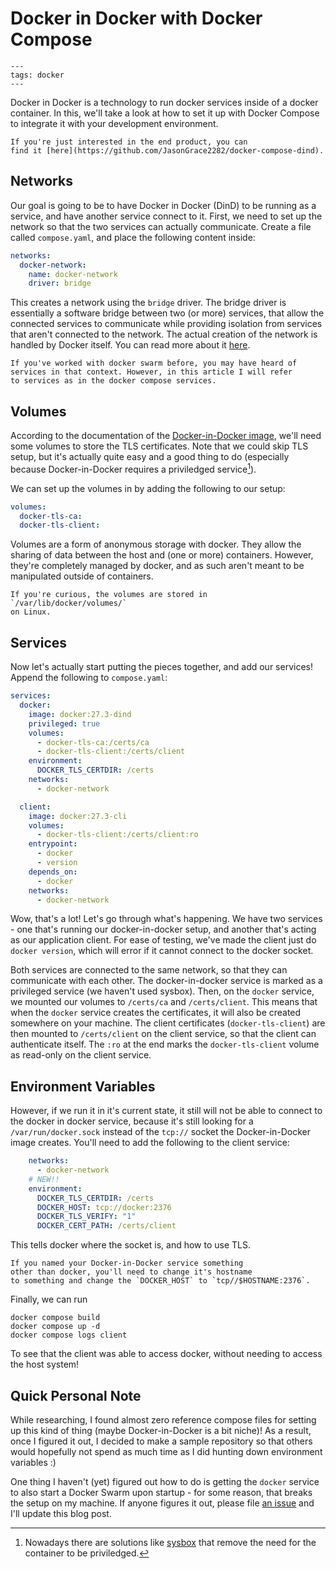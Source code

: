# Docker in Docker with Docker Compose

```{post} December 14, 2024
---
tags: docker
---
```

Docker in Docker is a technology to run docker services
inside of a docker container. In this, we'll take a look at
how to set it up with Docker Compose to integrate it with
your development environment.

```{admonition} TL;DR
If you're just interested in the end product, you can
find it [here](https://github.com/JasonGrace2282/docker-compose-dind).
```

## Networks
Our goal is going to be to have Docker in Docker (DinD) to be running
as a service, and have another service connect to it. First, we need
to set up the network so that the two services can actually communicate.
Create a file called `compose.yaml`, and place the following content inside:

```yaml
networks:
  docker-network:
    name: docker-network
    driver: bridge
```
This creates a network using the `bridge` driver. The bridge driver is
essentially a software bridge between two (or more) services, that
allow the connected services to communicate while providing
isolation from services that aren't connected to the network.
The actual creation of the network is handled by Docker itself.
You can read more about it [here](https://docs.docker.com/engine/network/drivers/bridge/).

```{note}
If you've worked with docker swarm before, you may have heard of
services in that context. However, in this article I will refer
to services as in the docker compose services.
```

## Volumes
According to the documentation of the [Docker-in-Docker image](https://hub.docker.com/_/docker),
we'll need some volumes to store the TLS certificates. Note
that we could skip TLS setup, but it's actually quite easy
and a good thing to do (especially because Docker-in-Docker
requires a priviledged service[^1]).

We can set up the volumes in by adding the following to our
setup:

```yaml
volumes:
  docker-tls-ca:
  docker-tls-client:
```
Volumes are a form of anonymous storage with docker.
They allow the sharing of data between the host and (one or more)
containers. However, they're completely managed by docker,
and as such aren't meant to be manipulated outside of containers.

```{note}
If you're curious, the volumes are stored in `/var/lib/docker/volumes/`
on Linux.
```

## Services
Now let's actually start putting the pieces together, and add our services!
Append the following to `compose.yaml`:
```yaml
services:
  docker:
    image: docker:27.3-dind
    privileged: true
    volumes:
      - docker-tls-ca:/certs/ca
      - docker-tls-client:/certs/client
    environment:
      DOCKER_TLS_CERTDIR: /certs
    networks:
      - docker-network

  client:
    image: docker:27.3-cli
    volumes:
      - docker-tls-client:/certs/client:ro
    entrypoint:
      - docker
      - version
    depends_on:
      - docker
    networks:
      - docker-network
```
Wow, that's a lot! Let's go through what's happening.
We have two services - one that's running our docker-in-docker
setup, and another that's acting as our application client.
For ease of testing, we've made the client just do `docker version`,
which will error if it cannot connect to the docker socket.

Both services are connected to the same network, so that they
can communicate with each other. The docker-in-docker service is
marked as a privileged service (we haven't used sysbox). Then,
on the `docker` service, we mounted our volumes to `/certs/ca`
and `/certs/client`. This means that when the `docker` service
creates the certificates, it will also be created somewhere
on your machine. The client certificates (`docker-tls-client`)
are then mounted to `/certs/client` on the client service,
so that the client can authenticate itself. The `:ro` at
the end marks the `docker-tls-client` volume as read-only
on the client service.

## Environment Variables
However, if we run it in it's current state, it still will not be
able to connect to the docker in docker service, because it's
still looking for a `/var/run/docker.sock` instead of the `tcp://`
socket the Docker-in-Docker image creates. You'll need to add
the following to the client service:

```yaml
    networks:
      - docker-network
    # NEW!!
    environment:
      DOCKER_TLS_CERTDIR: /certs
      DOCKER_HOST: tcp://docker:2376
      DOCKER_TLS_VERIFY: "1"
      DOCKER_CERT_PATH: /certs/client
```
This tells docker where the socket is, and how to use TLS.

```{tip}
If you named your Docker-in-Docker service something
other than docker, you'll need to change it's hostname
to something and change the `DOCKER_HOST` to `tcp//$HOSTNAME:2376`.
```

Finally, we can run
```
docker compose build
docker compose up -d
docker compose logs client
```
To see that the client was able to access docker, without needing to
access the host system!

## Quick Personal Note
While researching, I found almost zero reference compose files
for setting up this kind of thing (maybe Docker-in-Docker is a bit niche)!
As a result, once I figured it out, I decided to make a sample repository
so that others would hopefully not spend as much time as I did hunting
down environment variables :)

One thing I haven't (yet) figured out how to do is getting the `docker`
service to also start a Docker Swarm upon startup - for some reason, that
breaks the setup on my machine. If anyone figures it out, please file
[an issue](https://github.com/JasonGrace2282/JasonGrace2282.github.io/issues/new)
and I'll update this blog post.


[^1]: Nowadays there are solutions like [sysbox](https://github.com/nestybox/sysbox)
  that remove the need for the container to be priviledged.
